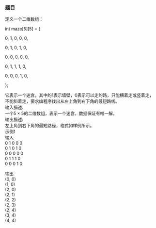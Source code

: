 ### 题目定义一个二维数组： int maze[5][5] = { 0, 1, 0, 0, 0, 0, 1, 0, 1, 0, 0, 0, 0, 0, 0, 0, 1, 1, 1, 0, 0, 0, 0, 1, 0,};它表示一个迷宫，其中的1表示墙壁，0表示可以走的路，只能横着走或竖着走，不能斜着走，要求编程序找出从左上角到右下角的最短路线。  输入描述:  一个5 × 5的二维数组，表示一个迷宫。数据保证有唯一解。  输出描述:  左上角到右下角的最短路径，格式如样例所示。  示例1  输入  0 1 0 0 0  0 1 0 1 0  0 0 0 0 0  0 1 1 1 0  0 0 0 1 0  输出  (0, 0)  (1, 0)  (2, 0)  (2, 1)  (2, 2)  (2, 3)  (2, 4)  (3, 4)  (4, 4)  